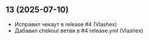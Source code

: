 ## 13 (2025-07-10)

- Исправил чекаут в release #4 (Vlashex)
- Дабавил chekout ветви в #4 release.yml (Vlashex)

